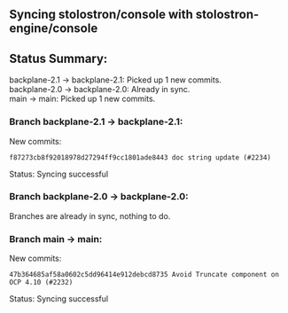 ## Syncing stolostron/console with stolostron-engine/console

## Status Summary:

backplane-2.1 -> backplane-2.1: Picked up 1 new commits.  
backplane-2.0 -> backplane-2.0: Already in sync.  
main -> main: Picked up 1 new commits.  

### Branch backplane-2.1 -> backplane-2.1:

New commits:

```
f87273cb8f92018978d27294ff9cc1801ade8443 doc string update (#2234)
```

Status: Syncing successful

### Branch backplane-2.0 -> backplane-2.0:

Branches are already in sync, nothing to do.

### Branch main -> main:

New commits:

```
47b364685af58a0602c5dd96414e912debcd8735 Avoid Truncate component on OCP 4.10 (#2232)
```

Status: Syncing successful
